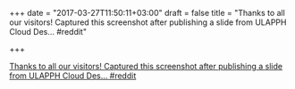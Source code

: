 +++
date = "2017-03-27T11:50:11+03:00"
draft = false
title = "Thanks to all our visitors! Captured this screenshot after publishing a slide from ULAPPH Cloud Des…  #reddit"

+++

<p><a href="https://t.co/59k2xOgQtI">Thanks to all our visitors! Captured this screenshot after publishing a slide from ULAPPH Cloud Des…  #reddit</a></p>